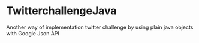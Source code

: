 # TwitterchallengeJava
Another way of implementation twitter challenge by using plain java objects with Google Json API
